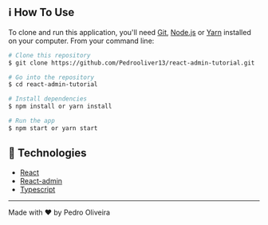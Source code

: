 ## :information_source: How To Use

To clone and run this application, you'll need [Git](https://git-scm.com), [Node.js](https://nodejs.org/en/) or [Yarn](https://yarnpkg.com/getting-started) installed on your computer. From your command line:

```bash
# Clone this repository
$ git clone https://github.com/Pedrooliver13/react-admin-tutorial.git

# Go into the repository
$ cd react-admin-tutorial

# Install dependencies
$ npm install or yarn install

# Run the app
$ npm start or yarn start

```
## :rocket: Technologies

-  [React](https://pt-br.reactjs.org/)
-  [React-admin](https://marmelab.com/react-admin/Tutorial.html)
-  [Typescript](https://www.typescriptlang.org/docs/)


---

Made with ♥ by Pedro Oliveira
